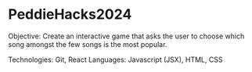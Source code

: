# PeddieHacks2024

Objective: Create an interactive game that asks the user to choose which song amongst the few songs is the most popular.






Technologies: Git, React
Languages: Javascript (JSX), HTML, CSS

